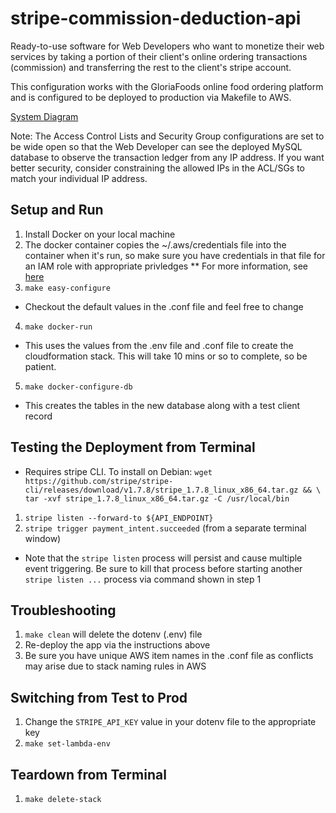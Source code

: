 # stripe-commission-deduction-api
Ready-to-use software for Web Developers who want to monetize their web services by taking a portion of their client's online ordering transactions (commission) and transferring the rest to the client's stripe account.

This configuration works with the GloriaFoods online food ordering platform and is configured to be deployed to production via Makefile to AWS.

[System Diagram](system-diagram.md)

Note: The Access Control Lists and Security Group configurations are set to be wide open so that the Web Developer can see the deployed MySQL database to observe the transaction ledger from any IP address. If you want better security, consider constraining the allowed IPs in the ACL/SGs to match your individual IP address.

## Setup and Run
1. Install Docker on your local machine
2. The docker container copies the ~/.aws/credentials file into the container when it's run, so make sure you have credentials in that file for an IAM role with appropriate privledges
** For more information, see [here](https://docs.aws.amazon.com/cli/latest/userguide/cli-configure-profiles.html) 
3. ```make easy-configure```
* Checkout the default values in the .conf file and feel free to change
4. ```make docker-run```
* This uses the values from the .env file and .conf file to create the cloudformation stack. This will take 10 mins or so to complete, so be patient.
5. ```make docker-configure-db```
* This creates the tables in the new database along with a test client record

## Testing the Deployment from Terminal
* Requires stripe CLI. To install on Debian: ```wget https://github.com/stripe/stripe-cli/releases/download/v1.7.8/stripe_1.7.8_linux_x86_64.tar.gz && \
tar -xvf stripe_1.7.8_linux_x86_64.tar.gz -C /usr/local/bin```
1. ```stripe listen --forward-to ${API_ENDPOINT}```
2. ```stripe trigger payment_intent.succeeded``` (from a separate terminal window)
* Note that the ```stripe listen``` process will persist and cause multiple event triggering. Be sure to kill that process before starting another ```stripe listen ...``` process via command shown in step 1

## Troubleshooting
1. ```make clean``` will delete the dotenv (.env) file
2. Re-deploy the app via the instructions above
3. Be sure you have unique AWS item names in the .conf file as conflicts may arise due to stack naming rules in AWS

## Switching from Test to Prod
1. Change the ```STRIPE_API_KEY``` value in your dotenv file to the appropriate key
2. ```make set-lambda-env```

## Teardown from Terminal
1. ```make delete-stack```
